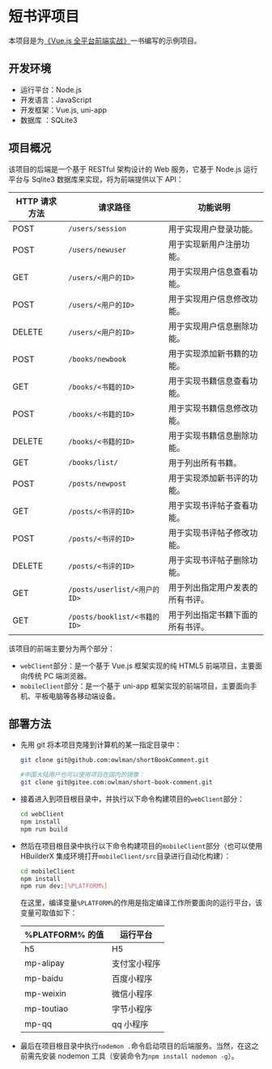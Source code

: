 # 短书评项目

本项目是为[《Vue.js 全平台前端实战》](https://github.com/owlman/vuejs_in_action)一书编写的示例项目。

## 开发环境

- 运行平台：Node.js
- 开发语言：JavaScript
- 开发框架：Vue.js, uni-app
- 数据库   ：SQLite3

## 项目概况

该项目的后端是一个基于 RESTful 架构设计的 Web 服务，它基于 Node.js 运行平台与 Sqlite3 数据库来实现，将为前端提供以下 API：

| HTTP 请求方法 | 请求路径                           |  功能说明                                 |
| ---------------- | --------------------------- | -------------------------------- |
| POST                | `/users/session`                  | 用于实现用户登录功能。           |
| POST                | `/users/newuser`                | 用于实现新用户注册功能。         |
| GET                   | `/users/<用户的ID>`            | 用于实现用户信息查看功能。    |
| POST                 | `/users/<用户的ID>`           | 用于实现用户信息修改功能。     |
| DELETE              | `/users/<用户的ID>`          | 用于实现用户信息删除功能。      |
| POST                 | `/books/newbook`             | 用于实现添加新书籍的功能。      |
| GET                   | `/books/<书籍的ID>`          | 用于实现书籍信息查看功能。      |
| POST                 | `/books/<书籍的ID>`         | 用于实现书籍信息修改功能。      |
| DELETE              | `/books/<书籍的ID>`        | 用于实现书籍信息删除功能。       |
| GET                   | `/books/list/`                       | 用于列出所有书籍。                   |
| POST                | `/posts/newpost`               | 用于实现添加新书评的功能。       |
| GET                  | `/posts/<书评的ID>`            | 用于实现书评帖子查看功能。      |
| POST                | `/posts/<书评的ID>`          | 用于实现书评帖子修改功能。       |
| DELETE             | `/posts/<书评的ID>`         | 用于实现书评帖子删除功能。       |
| GET                   | `/posts/userlist/<用户的ID>` | 用于列出指定用户发表的所有书评。 |
| GET                   | `/posts/booklist/<书籍的ID>` | 用于列出指定书籍下面的所有书评。 |

该项目的前端主要分为两个部分：

- `webClient`部分：是一个基于 Vue.js 框架实现的纯 HTML5 前端项目，主要面向传统 PC 端浏览器。
- `mobileClient`部分：是一个基于 uni-app 框架实现的前端项目，主要面向手机、平板电脑等各移动端设备。

## 部署方法

- 先用 git 将本项目克隆到计算机的某一指定目录中：
  
   ```bash
   git clone git@github.com:owlman/shortBookComment.git
   
   #中国大陆用户也可以使用项目在国内的镜像：
   git clone git@gitee.com:owlman/short-book-comment.git
   ```

- 接着进入到项目根目录中，并执行以下命令构建项目的`webClient`部分：

   ```bash
   cd webClient 
   npm install
   npm run build 
   ```

- 然后在项目根目录中执行以下命令构建项目的`mobileClient`部分（也可以使用 HBuilderX 集成环境打开`mobileClient/src`目录进行自动化构建）：

   ```bash
   cd mobileClient
   npm install 
   npm run dev:[%PLATFORM%]
   ```

   在这里，编译变量`%PLATFORM%`的作用是指定编译工作所要面向的运行平台，该变量可取值如下：

    | %PLATFORM% 的值 | 运行平台  |
    | --------------------- | ----------- |
    | h5                           | H5             |
    | mp-alipay           | 支付宝小程序 |
    | mp-baidu           | 百度小程序   |
    | mp-weixin         | 微信小程序   |
    | mp-toutiao        | 字节小程序   |
    | mp-qq               | qq 小程序    |

- 最后在项目根目录中执行`nodemon .`命令启动项目的后端服务。当然，在这之前需先安装 nodemon 工具（安装命令为`npm install nodemon -g`）。
